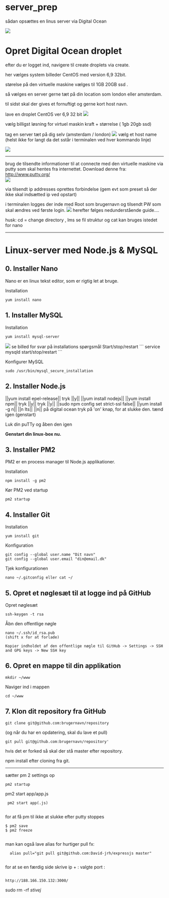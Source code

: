 # server_prep

sådan opsættes en linus server via Digital Ocean

<img src="./images/download.jpg">

# Opret Digital Ocean droplet

efter du er logget ind, navigere til create droplets via create.

her vælges system billeder CentOS med version 6,9 32bit.

størelse på den virtuelle maskine vælges til 1GB 20GB ssd .

så vælges en server gerne tæt på din location som london eller amsterdam.

til sidst skal der gives et fornuftigt og gerne kort host navn.


lave en droplet CentOS ver 6,9 32 bit
<img src="./images/centos.png">

vælg billigst løsning for virtuel maskin kraft + størrelse ( 1gb 20gb ssd)

tag en server tæt på dig selv (amsterdam / london)
<img src="./images/server.png">
vælg et host name (helst ikke for langt da det sstår i terminalen ved hver kommando linje)

<img src="./images/1.png">

-----


brug de tilsendte informationer til at connecte med den virtuelle maskine via putty som skal hentes fra internettet.
Download denne fra: http://www.putty.org/   
<img src="./images/putty.png">

via tilsendt ip addresses oprettes forbindelse (gem evt som preset så der ikke skal indsætted ip ved opstart)

i terminalen logges der inde med Root som brugernavn og tilsendt PW som skal ændres ved første login.
<img src="./images/login.png">
herefter følges nedunderstående guide....

husk: cd = change directory , lms se fil struktur og cat kan bruges istedet for nano



-----



# Linux-server med Node.js & MySQL

## 0. Installer Nano
Nano er en linux tekst editor, som er rigtig let at bruge.

Installation
```
yum install nano
```

## 1. Installer MySQL
Installation
```
yum install mysql-server
```
<img src="./images/mysql.png">
se billed for svar på installations spørgsmål
Start/stop/restart
```
service mysqld start/stop/restart
```

Konfigurer MySQL
```
sudo /usr/bin/mysql_secure_installation
```

## 2. Installer Node.js
 ||yum install epel-release|| tryk ||y||
 ||yum install nodejs||
 ||yum install npm|| tryk ||y|| tryk ||y||
 ||sudo npm config set strict-ssl false||
 ||yum install -g n||
 ||n lts||
 ||n||
 på digital ocean tryk på 'on' knap, for at slukke den. tænd igen (genstart)

Luk din puTTy og åben den igen

**Genstart din linux-box nu.**

## 3. Installer PM2
PM2 er en process manager til Node.js applikationer.

Installation
```
npm install -g pm2
```

Kør PM2 ved startup
```
pm2 startup
```

## 4. Installer Git
Installation
```
yum install git
```

Konfiguration
```
git config --global user.name "Dit navn"
git config --global user.email "din@email.dk"
```

Tjek konfigurationen
```
nano ~/.gitconfig eller cat ~/
```

## 5. Opret et nøglesæt til at logge ind på GitHub
Opret nøglesæt
```
ssh-keygen -t rsa
```

Åbn den offentlige nøgle
```
nano ~/.ssh/id_rsa.pub
(shift x for at forlade)

Kopier indholdet af den offentlige nøgle til GitHub -> Settings -> SSH and GPG keys -> New SSH key
```

## 6. Opret en mappe til din applikation
```
mkdir ~/www
```
Naviger ind i mappen
```
cd ~/www
```

## 7. Klon dit repository fra GitHub
```
git clone git@github.com:brugernavn/repository
```

(og når du har en opdatering, skal du lave et pull)
```
git pull git@github.com:brugernavn/repository'

```


hvis det er forked så skal der stå master efter repository.

npm install efter cloning fra git. 


-------
sætter pm 2 settings op

```
pm2 startup

```

pm2 start app/app.js


```
 pm2 start app(.js)
 
```
for at få pm til ikke at slukke efter putty stoppes

```
$ pm2 save
$ pm2 freeze
 
```


man kan også lave alias for hurtiger pull fx:

```
  alias pull="git pull git@github.com:David-jrh/expressjs master"
  
```

for at se en færdig side skrive ip + : valgte port :

```

http://188.166.150.132:3000/
```

sudo rm -rf *stivej*
